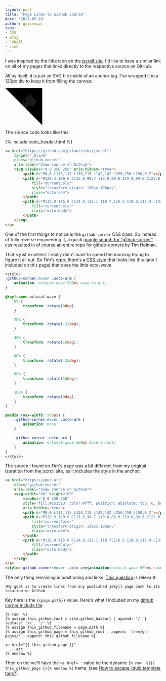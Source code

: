 ```yaml
---
layout: post
title: "Page Links to GitHub Source"
date: '2021-05-16'
author: gojimmypi
tags:
- CSS
- Blog
- Jekyll
- Link
---
```

<style>
.github-corner:hover .octo-arm {
    animation: octocat-wave 560ms ease-in-out;
right: 0px;
    top: 0px;
    z-index: 1;
    border-bottom: 0px;
    text-decoration: none;
}

@keyframes octocat-wave {
    0% {
        transform: rotate(0deg);
    }

    20% {
        transform: rotate(-25deg);
    }

    40% {
        transform: rotate(10deg);
    }

    60% {
        transform: rotate(-25deg);
    }

    80% {
        transform: rotate(10deg);
    }

    100% {
        transform: rotate(0deg);
    }
}

@media (max-width: 500px) {
    .github-corner:hover .octo-arm {
        animation: none;
    }

    .github-corner .octo-arm {
        animation: octocat-wave 560ms ease-in-out;
    }
}
</style>


I was inspired by the little icon on the <a href="https://jscroll.com/#/usage">jscroll site</a>. I'd like to have a similar link on
all of my pages that links directly to the respective source on GitHub.

All by itself, it is just an SVG file inside of an anchor tag. I've wrapped it in a 120px div to keep it from filling the canvas:

<div style="width:120px; text-align:center;" >
<a href="https://github.com/pklauzinski/jscroll" target="_blank" class="github-corner" aria-label="View source on Github"><svg viewBox="0 0 250 250" aria-hidden="true"><path d="M0,0 L115,115 L130,115 L142,142 L250,250 L250,0 Z"></path><path d="M128.3,109.0 C113.8,99.7 119.0,89.6 119.0,89.6 C122.0,82.7 120.5,78.6 120.5,78.6 C119.2,72.0 123.4,76.3 123.4,76.3 C127.3,80.9 125.5,87.3 125.5,87.3 C122.9,97.6 130.6,101.9 134.4,103.2" fill="currentColor" style="transform-origin: 130px 106px;" class="octo-arm"></path><path d="M115.0,115.0 C114.9,115.1 118.7,116.5 119.8,115.4 L133.7,101.6 C136.9,99.2 139.9,98.4 142.2,98.6 C133.8,88.0 127.5,74.4 143.8,58.0 C148.5,53.4 154.0,51.2 159.7,51.0 C160.3,49.4 163.2,43.6 171.4,40.1 C171.4,40.1 176.1,42.5 178.8,56.2 C183.1,58.6 187.2,61.8 190.9,65.4 C194.5,69.0 197.7,73.2 200.1,77.6 C213.8,80.2 216.3,84.9 216.3,84.9 C212.7,93.1 206.9,96.0 205.4,96.6 C205.1,102.4 203.0,107.8 198.3,112.5 C181.9,128.9 168.3,122.5 157.7,114.1 C157.9,116.9 156.7,120.9 152.7,124.9 L141.0,136.5 C139.8,137.7 141.6,141.9 141.8,141.8 Z" fill="currentColor" class="octo-body"></path></svg></a>
</div>

The source code looks like this:

{% include code_header.html %}
``` HTML
<a href="https://github.com/pklauzinski/jscroll" 
	target="_blank" 
	class="github-corner" 
	aria-label="View source on Github">
	<svg viewBox="0 0 250 250" aria-hidden="true">
		<path d="M0,0 L115,115 L130,115 L142,142 L250,250 L250,0 Z"></path>
		<path d="M128.3,109.0 C113.8,99.7 119.0,89.6 119.0,89.6 C122.0,82.7 120.5,78.6 120.5,78.6 C119.2,72.0 123.4,76.3 123.4,76.3 C127.3,80.9 125.5,87.3 125.5,87.3 C122.9,97.6 130.6,101.9 134.4,103.2" 
			fill="currentColor" 
			style="transform-origin: 130px 106px;" 
			class="octo-arm">
		</path>
		<path d="M115.0,115.0 C114.9,115.1 118.7,116.5 119.8,115.4 L133.7,101.6 C136.9,99.2 139.9,98.4 142.2,98.6 C133.8,88.0 127.5,74.4 143.8,58.0 C148.5,53.4 154.0,51.2 159.7,51.0 C160.3,49.4 163.2,43.6 171.4,40.1 C171.4,40.1 176.1,42.5 178.8,56.2 C183.1,58.6 187.2,61.8 190.9,65.4 C194.5,69.0 197.7,73.2 200.1,77.6 C213.8,80.2 216.3,84.9 216.3,84.9 C212.7,93.1 206.9,96.0 205.4,96.6 C205.1,102.4 203.0,107.8 198.3,112.5 C181.9,128.9 168.3,122.5 157.7,114.1 C157.9,116.9 156.7,120.9 152.7,124.9 L141.0,136.5 C139.8,137.7 141.6,141.9 141.8,141.8 Z" 
			fill="currentColor" 
			class="octo-body">
		</path>
	</svg>
</a>
```

One of the first things to notice is the `github-corner` CSS class. So instead of fully reverse engineering it, 
a quick [google search for "github-corner" css](https://www.google.com/search?q=%22github-corner%22+css&oq=%22github-corner%22+css) resulted 
in of course an entire repo for [github-corners](https://github.com/tholman/github-corners) by Tim Holman.

That's just excellent. I really didn't want to spend the morning trying to figure it all out. So Tim's repo, there's a [CSS style](https://github.com/tholman/github-corners/blob/master/css/styles.css)
that looks like this (and I included on this page) that does the little octo-wave:

``` css
<style>
.github-corner:hover .octo-arm {
    animation: octocat-wave 560ms ease-in-out;
}

@keyframes octocat-wave {
    0% {
        transform: rotate(0deg);
    }

    20% {
        transform: rotate(-25deg);
    }

    40% {
        transform: rotate(10deg);
    }

    60% {
        transform: rotate(-25deg);
    }

    80% {
        transform: rotate(10deg);
    }

    100% {
        transform: rotate(0deg);
    }
}

@media (max-width: 500px) {
    .github-corner:hover .octo-arm {
        animation: none;
    }

    .github-corner .octo-arm {
        animation: octocat-wave 560ms ease-in-out;
    }
}
</style>
```

The source I found on Tim's page was a bit different from my original ispration from the jscroll site, as it includes the style in the anchor:

``` html
<a href="https://your-url" 
    class="github-corner" 
    aria-label="View source on GitHub">
    <svg width="80" height="80" 
        viewBox="0 0 250 250" 
        style="fill:#151513; color:#fff; position: absolute; top: 0; border: 0; right: 0;" 
        aria-hidden="true">
        <path d="M0,0 L115,115 L130,115 L142,142 L250,250 L250,0 Z"></path>
        <path d="M128.3,109.0 C113.8,99.7 119.0,89.6 119.0,89.6 C122.0,82.7 120.5,78.6 120.5,78.6 C119.2,72.0 123.4,76.3 123.4,76.3 C127.3,80.9 125.5,87.3 125.5,87.3 C122.9,97.6 130.6,101.9 134.4,103.2" 
            fill="currentColor" 
            style="transform-origin: 130px 106px;" 
            class="octo-arm">
        </path>
        <path d="M115.0,115.0 C114.9,115.1 118.7,116.5 119.8,115.4 L133.7,101.6 C136.9,99.2 139.9,98.4 142.2,98.6 C133.8,88.0 127.5,74.4 143.8,58.0 C148.5,53.4 154.0,51.2 159.7,51.0 C160.3,49.4 163.2,43.6 171.4,40.1 C171.4,40.1 176.1,42.5 178.8,56.2 C183.1,58.6 187.2,61.8 190.9,65.4 C194.5,69.0 197.7,73.2 200.1,77.6 C213.8,80.2 216.3,84.9 216.3,84.9 C212.7,93.1 206.9,96.0 205.4,96.6 C205.1,102.4 203.0,107.8 198.3,112.5 C181.9,128.9 168.3,122.5 157.7,114.1 C157.9,116.9 156.7,120.9 152.7,124.9 L141.0,136.5 C139.8,137.7 141.6,141.9 141.8,141.8 Z" 
            fill="currentColor" 
            class="octo-body">
        </path>
    </svg>
</a>
<style>.github-corner:hover .octo-arm{animation:octocat-wave 560ms ease-in-out}@keyframes octocat-wave{0%,100%{transform:rotate(0)}20%,60%{transform:rotate(-25deg)}40%,80%{transform:rotate(10deg)}}@media (max-width:500px){.github-corner:hover .octo-arm{animation:none}.github-corner .octo-arm{animation:octocat-wave 560ms ease-in-out}}</style>
```

The only thing remaining is positioning and links. [This question](https://stackoverflow.com/questions/13243469/how-can-a-jekyll-page-access-its-filename) is relevant:

    >My goal is to create links from any published jekyll page back to its location on Github.

Key here is the `{{page.path}}` value. Here's what I included on my [github corner include file](https://github.com/gojimmypi/gridster-jekyll-theme/blob/gh-pages/_include/github-corner.html):

```liquid
{% raw  %}
{% assign this_github_root = site.github_baseurl | append: '/' | replace: '//', '/' %}
{% assign this_github_filename = page.path %}
{% assign this_github_page = this_github_root | append: 'tree/gh-pages/' | append: this_github_filename %}

<a href="{{ this_github_page }}"
  ...etc
{% endraw %}
```

Then on the we'll have the `<a href=''` value be the dynamic `{% raw  %}{{ this_github_page }}{% endraw %}` name. 
(see [How to escape liquid template tags?](https://stackoverflow.com/questions/3426182/how-to-escape-liquid-template-tags))
